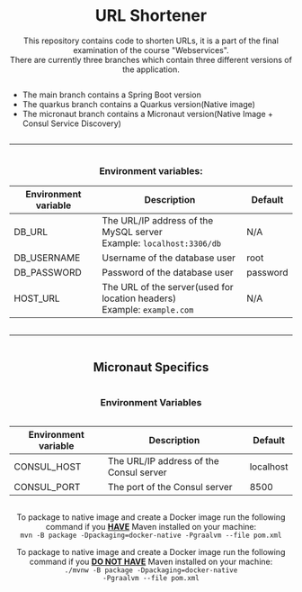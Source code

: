 <div align="center">
<h1>URL Shortener</h1> 
<p>This repository contains code to shorten URLs, it is a part of the final examination of the course "Webservices".<br>
There are currently three branches which contain three different versions of the application.
</p>
<div style="display: inline-block; text-align: left">
    <ul>
        <li>The main branch contains a Spring Boot version</li>
        <li>The quarkus branch contains a Quarkus version(Native image)</li>
        <li>The micronaut branch contains a Micronaut version(Native Image + Consul Service Discovery)</li>
    </ul>
</div>


---

<div align="center" style="display: inline-block;">

<h3>Environment variables:</h3>

| Environment variable | Description                                                                            | Default  |
|----------------------|----------------------------------------------------------------------------------------|----------|
| DB_URL               | The URL/IP address of the MySQL server<br/> Example: <code>localhost:3306/db</code>    | N/A      |
| DB_USERNAME          | Username of the database user                                                          | root     |
| DB_PASSWORD          | Password of the database user                                                          | password |
| HOST_URL             | The URL of the server(used for location headers)<br> Example: <code>example.com</code> | N/A      |

</div>

---

<div align="center" style="display: inline-block;">
    <h2>Micronaut Specifics</h2>
</div>

### Environment Variables

<div style="display: inline-block;">

| Environment variable | Description                             | Default   |
|----------------------|-----------------------------------------|-----------|
| CONSUL_HOST          | The URL/IP address of the Consul server | localhost |
| CONSUL_PORT          | The port of the Consul server           | 8500      |

</div>
<div>

<p>
To package to native image and create a Docker image run the following command if you <u><b>HAVE</b></u> Maven installed
on your machine: <br> <code>mvn -B package -Dpackaging=docker-native -Pgraalvm --file pom.xml</code>

To package to native image and create a Docker image run the following command if you <u><b>DO NOT HAVE</b></u> Maven
installed on your machine: <br> <code>./mvnw -B package -Dpackaging=docker-native -Pgraalvm --file pom.xml</code>
</p>

</div>

</div>
